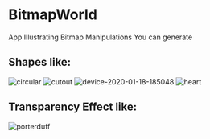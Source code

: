  # BitmapWorld
 App Illustrating Bitmap Manipulations
 You can generate

 ## Shapes like:
 ![circular](https://user-images.githubusercontent.com/10809719/72664457-27409900-3a24-11ea-9d8a-55cdcf970c97.png)
 ![cutout](https://user-images.githubusercontent.com/10809719/72664458-27d92f80-3a24-11ea-9ae0-0b0de9a1f046.png)
 ![device-2020-01-18-185048](https://user-images.githubusercontent.com/10809719/72664460-31629780-3a24-11ea-8be6-9eef3b18622e.png)
 ![heart](https://user-images.githubusercontent.com/10809719/72664461-3293c480-3a24-11ea-8b88-c520b490eba7.png)
 
 ## Transparency Effect like:
 ![porterduff](https://user-images.githubusercontent.com/10809719/72664470-49d2b200-3a24-11ea-8084-8fa3063cef8c.gif)

